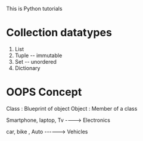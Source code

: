This is Python tutorials

# Collection datatypes
 1) List
 2) Tuple -- immutable
 3) Set  -- unordered
 4) Dictionary



# OOPS Concept

Class : Blueprint of object
Object : Member of a class

Smartphone, laptop, Tv ----> Electronics

car, bike , Auto ------> Vehicles

